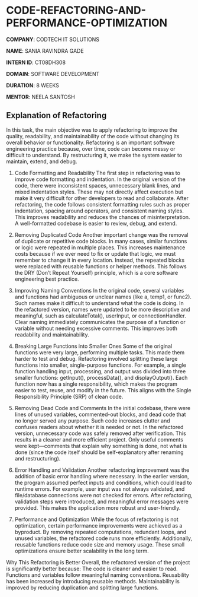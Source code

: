 # CODE-REFACTORING-AND-PERFORMANCE-OPTIMIZATION

**COMPANY**: CODTECH IT SOLUTIONS

**NAME**: SANIA RAVINDRA GADE

**INTERN ID**: CT08DH308

**DOMAIN**: SOFTWARE DEVELOPMENT

**DURATION**: 8 WEEKS

**MENTOR**: NEELA SANTOSH

## Explanation of Refactoring
In this task, the main objective was to apply refactoring to improve the quality, readability, and maintainability of the code without changing its overall behavior or functionality. Refactoring is an important software engineering practice because, over time, code can become messy or difficult to understand. By restructuring it, we make the system easier to maintain, extend, and debug.

1. Code Formatting and Readability
The first step in refactoring was to improve code formatting and indentation. In the original version of the code, there were inconsistent spaces, unnecessary blank lines, and mixed indentation styles. These may not directly affect execution but make it very difficult for other developers to read and collaborate. After refactoring, the code follows consistent formatting rules such as proper indentation, spacing around operators, and consistent naming styles. This improves readability and reduces the chances of misinterpretation. A well-formatted codebase is easier to review, debug, and extend.

2. Removing Duplicated Code
Another important change was the removal of duplicate or repetitive code blocks. In many cases, similar functions or logic were repeated in multiple places. This increases maintenance costs because if we ever need to fix or update that logic, we must remember to change it in every location. Instead, the repeated blocks were replaced with reusable functions or helper methods. This follows the DRY (Don’t Repeat Yourself) principle, which is a core software engineering best practice.

3. Improving Naming Conventions
In the original code, several variables and functions had ambiguous or unclear names (like a, temp1, or func2). Such names make it difficult to understand what the code is doing. In the refactored version, names were updated to be more descriptive and meaningful, such as calculateTotal(), userInput, or connectionHandler. Clear naming immediately communicates the purpose of a function or variable without needing excessive comments. This improves both readability and maintainability.

4. Breaking Large Functions into Smaller Ones
Some of the original functions were very large, performing multiple tasks. This made them harder to test and debug. Refactoring involved splitting these large functions into smaller, single-purpose functions. For example, a single function handling input, processing, and output was divided into three smaller functions: getInput(), processData(), and displayOutput(). Each function now has a single responsibility, which makes the program easier to test, reuse, and modify in the future. This aligns with the Single Responsibility Principle (SRP) of clean code.

5. Removing Dead Code and Comments
In the initial codebase, there were lines of unused variables, commented-out blocks, and dead code that no longer served any purpose. Such code increases clutter and confuses readers about whether it is needed or not. In the refactored version, unnecessary code was safely removed after verification. This results in a cleaner and more efficient project. Only useful comments were kept—comments that explain why something is done, not what is done (since the code itself should be self-explanatory after renaming and restructuring).

6. Error Handling and Validation
Another refactoring improvement was the addition of basic error handling where necessary. In the earlier version, the program assumed perfect inputs and conditions, which could lead to runtime errors. For example, user input was not always validated, and file/database connections were not checked for errors. After refactoring, validation steps were introduced, and meaningful error messages were provided. This makes the application more robust and user-friendly.

7. Performance and Optimization
While the focus of refactoring is not optimization, certain performance improvements were achieved as a byproduct. By removing repeated computations, redundant loops, and unused variables, the refactored code runs more efficiently. Additionally, reusable functions reduce code size and memory usage. These small optimizations ensure better scalability in the long term.

Why This Refactoring is Better
Overall, the refactored version of the project is significantly better because:
The code is cleaner and easier to read.
Functions and variables follow meaningful naming conventions.
Reusability has been increased by introducing reusable methods.
Maintainability is improved by reducing duplication and splitting large functions.

